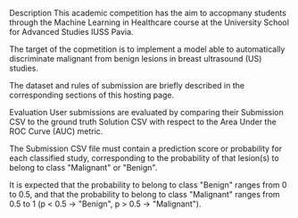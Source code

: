 Description
This academic competition has the aim to accopmany students through the Machine Learning in Healthcare course at the University School for Advanced Studies IUSS Pavia.

The target of the copmetition is to implement a model able to automatically discriminate malignant from benign lesions in breast ultrasound (US) studies.

The dataset and rules of submission are briefly described in the corresponding sections of this hosting page.


Evaluation
User submissions are evaluated by comparing their Submission CSV to the ground truth Solution CSV with respect to the Area Under the ROC Curve (AUC) metric.

The Submission CSV file must contain a prediction score or probability for each classified study, corresponding to the probability of that lesion(s) to belong to class "Malignant" or "Benign".

It is expected that the probability to belong to class "Benign" ranges from 0 to 0.5, and that the probability to belong to class "Malignant" ranges from 0.5 to 1 (p < 0.5 -> "Benign", p > 0.5 -> "Malignant").
